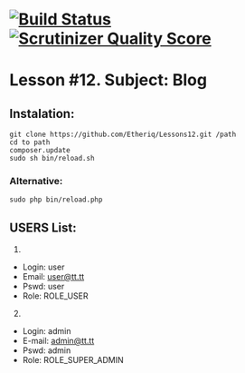 [![Build Status](https://travis-ci.org/Etheriq/Lessons12.png?branch=security)](https://travis-ci.org/Etheriq/Lessons12) [![Scrutinizer Quality Score](https://scrutinizer-ci.com/g/Etheriq/Lessons12/badges/quality-score.png?s=aa1942d174dbec75bd9cb60ca9eb24dc9b3ebd79)](https://scrutinizer-ci.com/g/Etheriq/Lessons12/)
========================
Lesson #12.
Subject: Blog
========================

## Instalation: ##
```
git clone https://github.com/Etheriq/Lessons12.git /path
cd to path
composer.update
sudo sh bin/reload.sh
```

### Alternative: ###
```
sudo php bin/reload.php
```

## USERS List: ##

1.
- Login: user
- Email: user@tt.tt
- Pswd: user
- Role: ROLE_USER

2.
- Login: admin
- E-mail: admin@tt.tt
- Pswd: admin
- Role: ROLE_SUPER_ADMIN


